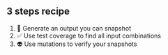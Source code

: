 ## 3 steps recipe

1. 📸 Generate an output you can snapshot
2. ✅ Use test coverage to find all input combinations
3. 👽 Use mutations to verify your snapshots
